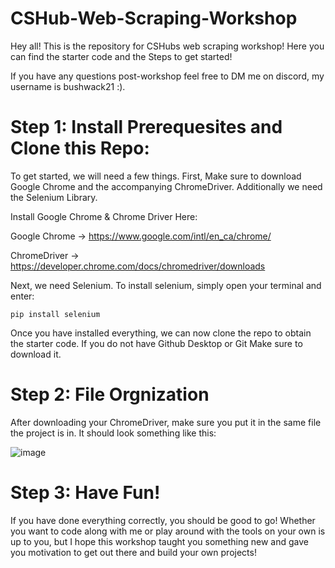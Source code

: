 # CSHub-Web-Scraping-Workshop

Hey all! This is the repository for CSHubs web scraping workshop! Here you can find the starter code and the Steps to get started!

If you have any questions post-workshop feel free to DM me on discord, my username is bushwack21 :).

# Step 1: Install Prerequesites and Clone this Repo:

To get started, we will need a few things. First, Make sure to download Google Chrome and the accompanying ChromeDriver. Additionally we need the Selenium Library.

Install Google Chrome & Chrome Driver Here:

Google Chrome -> https://www.google.com/intl/en_ca/chrome/

ChromeDriver -> https://developer.chrome.com/docs/chromedriver/downloads

Next, we need Selenium. To install selenium, simply open your terminal and enter:

```
pip install selenium
```

Once you have installed everything, we can now clone the repo to obtain the starter code. If you do not have Github Desktop or Git Make sure to download it.


# Step 2: File Orgnization

After downloading your ChromeDriver, make sure you put it in the same file the project is in. It should look something like this:

![image](https://github.com/user-attachments/assets/2ffc27b3-64e8-4ed8-b870-981dd18d77b1)


# Step 3: Have Fun!

If you have done everything correctly, you should be good to go! Whether you want to code along with me or play around with the tools on your own is up to you, but I hope this workshop taught you something new and gave you motivation to get out there and build your own projects!

